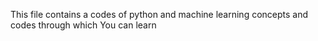 This file contains a codes of python and machine learning concepts and codes through which You can learn 
